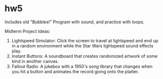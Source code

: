 # hw5
Includes old "Bubbles!" Program with sound, and practice with loops.

Midterm Project Ideas:

1) Lightspeed Simulator: Click the screen to travel at lightspeed and end up in a random environment while the Star Wars lightspeed sound effects play.
2) Instant Buttons: A soundboard that creates randomized artwork of some kind in another canvas.
3) Fallout Radio: A jukebox with a 1950's song library that changes when you hit a button and animates the record going onto the platter.
